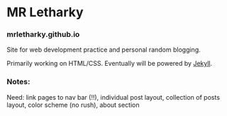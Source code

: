 # MR Letharky

### mrletharky.github.io

Site for web development practice and personal random blogging.

Primarily working on HTML/CSS. Eventually will be powered by [Jekyll](https://jekyllrb.com/).

### Notes:
Need: link pages to nav bar (!!), individual post layout, collection of posts layout, color scheme (no rush), about section
